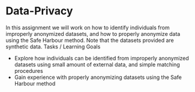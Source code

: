 # Data-Privacy

In this assignment we will work on how to identify individuals from improperly anonymized datasets, and how to properly anonymize data using the Safe Harbour method. Note that the datasets provided are synthetic data.
Tasks / Learning Goals
- Explore how individuals can be identified from improperly anonymized datasets using small amount of external data, and simple matching procedures
- Gain experience with properly anonymizing datasets using the Safe Harbour method
